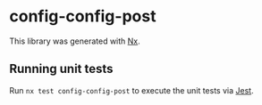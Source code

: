 # config-config-post

This library was generated with [Nx](https://nx.dev).

## Running unit tests

Run `nx test config-config-post` to execute the unit tests via [Jest](https://jestjs.io).
